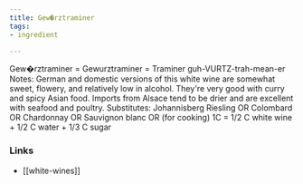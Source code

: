 ```yaml
---
title: Gew�rztraminer
tags:
- ingredient

---
```

Gew�rztraminer = Gewurztraminer = Traminer guh-VURTZ-trah-mean-er Notes: German and domestic versions of this white wine are somewhat sweet, flowery, and relatively low in alcohol. They're very good with curry and spicy Asian food. Imports from Alsace tend to be drier and are excellent with seafood and poultry. Substitutes: Johannisberg Riesling OR Colombard OR Chardonnay OR Sauvignon blanc OR (for cooking) 1C = 1/2 C white wine + 1/2 C water + 1/3 C sugar

### Links

* [[white-wines]]
